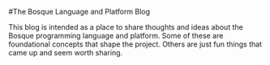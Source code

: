#The Bosque Language and Platform Blog

This blog is intended as a place to share thoughts and ideas about the Bosque programming language and platform. Some of these are foundational concepts that shape the  project. Others are just fun things that came up and seem worth sharing.


<!--
# gh-pages-minima-starter

This is a template and some instructions for running Github Pages with the [`minima` theme][minima]. This repo has what I consider the minimum pieces for a personal blog using [Jekyll][jk] and [Github Pages][gh-site]:

* Frontpage that includes your last blog posts: `_pages/frontpage.md`
* Archive for all your posts: `_pages/archive.md`
* About page: `_pages/about.md`
* Minimum 404 page: `_pages/404.md`
* Minimum metadata in the `_config.yml`
* Example CSS change inside `assets/main.scss`
* Custom footer template `_includes/footer.html`

Check out the excellent [`minima` theme][minima] documentation for further details and customization and the [official docs][gh] for more details on how Github Pages work.

For more details on how to set it up locally, create content, use Github interface, etc. feel free to visit this [website post][dev] or the source code here.

Do you have questions? feel free to [open an issue](https://github.com/jsanz/gh-pages-minima-starter/issues/new/choose) or [contact me](https://jorgesanz.net/contact).

Enjoy!!

[gh-site]: https://pages.github.com/
[jk]: https://jekyllrb.com/
[minima]: https://github.com/jekyll/minima/tree/2.5-stable
[gh]: https://help.github.com/en/github/working-with-github-pages
[gh-settings]: https://help.github.com/en/github/working-with-github-pages/configuring-a-publishing-source-for-your-github-pages-site
[dev]: https://jsanz.github.io/gh-pages-minima-starter/2020/04/17/local-env.html
-->
